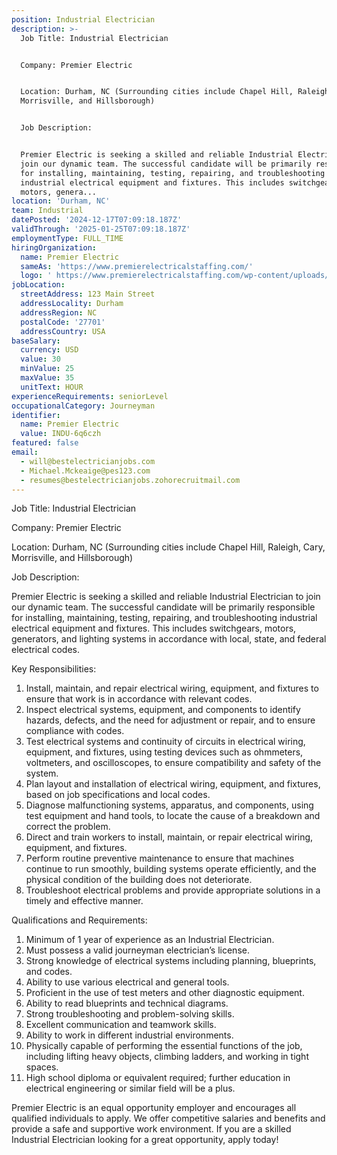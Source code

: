 ```yaml
---
position: Industrial Electrician
description: >-
  Job Title: Industrial Electrician


  Company: Premier Electric


  Location: Durham, NC (Surrounding cities include Chapel Hill, Raleigh, Cary,
  Morrisville, and Hillsborough)


  Job Description:


  Premier Electric is seeking a skilled and reliable Industrial Electrician to
  join our dynamic team. The successful candidate will be primarily responsible
  for installing, maintaining, testing, repairing, and troubleshooting
  industrial electrical equipment and fixtures. This includes switchgears,
  motors, genera...
location: 'Durham, NC'
team: Industrial
datePosted: '2024-12-17T07:09:18.187Z'
validThrough: '2025-01-25T07:09:18.187Z'
employmentType: FULL_TIME
hiringOrganization:
  name: Premier Electric
  sameAs: 'https://www.premierelectricalstaffing.com/'
  logo: ' https://www.premierelectricalstaffing.com/wp-content/uploads/2020/05/Premier-Electrical-Staffing-logo.png'
jobLocation:
  streetAddress: 123 Main Street
  addressLocality: Durham
  addressRegion: NC
  postalCode: '27701'
  addressCountry: USA
baseSalary:
  currency: USD
  value: 30
  minValue: 25
  maxValue: 35
  unitText: HOUR
experienceRequirements: seniorLevel
occupationalCategory: Journeyman
identifier:
  name: Premier Electric
  value: INDU-6q6czh
featured: false
email:
  - will@bestelectricianjobs.com
  - Michael.Mckeaige@pes123.com
  - resumes@bestelectricianjobs.zohorecruitmail.com
---
```




Job Title: Industrial Electrician

Company: Premier Electric

Location: Durham, NC (Surrounding cities include Chapel Hill, Raleigh, Cary, Morrisville, and Hillsborough)

Job Description:

Premier Electric is seeking a skilled and reliable Industrial Electrician to join our dynamic team. The successful candidate will be primarily responsible for installing, maintaining, testing, repairing, and troubleshooting industrial electrical equipment and fixtures. This includes switchgears, motors, generators, and lighting systems in accordance with local, state, and federal electrical codes.

Key Responsibilities:

1. Install, maintain, and repair electrical wiring, equipment, and fixtures to ensure that work is in accordance with relevant codes.
2. Inspect electrical systems, equipment, and components to identify hazards, defects, and the need for adjustment or repair, and to ensure compliance with codes.
3. Test electrical systems and continuity of circuits in electrical wiring, equipment, and fixtures, using testing devices such as ohmmeters, voltmeters, and oscilloscopes, to ensure compatibility and safety of the system.
4. Plan layout and installation of electrical wiring, equipment, and fixtures, based on job specifications and local codes.
5. Diagnose malfunctioning systems, apparatus, and components, using test equipment and hand tools, to locate the cause of a breakdown and correct the problem.
6. Direct and train workers to install, maintain, or repair electrical wiring, equipment, and fixtures.
7. Perform routine preventive maintenance to ensure that machines continue to run smoothly, building systems operate efficiently, and the physical condition of the building does not deteriorate.
8. Troubleshoot electrical problems and provide appropriate solutions in a timely and effective manner.

Qualifications and Requirements:

1. Minimum of 1 year of experience as an Industrial Electrician.
2. Must possess a valid journeyman electrician’s license.
3. Strong knowledge of electrical systems including planning, blueprints, and codes.
4. Ability to use various electrical and general tools.
5. Proficient in the use of test meters and other diagnostic equipment.
6. Ability to read blueprints and technical diagrams.
7. Strong troubleshooting and problem-solving skills.
8. Excellent communication and teamwork skills.
9. Ability to work in different industrial environments.
10. Physically capable of performing the essential functions of the job, including lifting heavy objects, climbing ladders, and working in tight spaces.
11. High school diploma or equivalent required; further education in electrical engineering or similar field will be a plus.

Premier Electric is an equal opportunity employer and encourages all qualified individuals to apply. We offer competitive salaries and benefits and provide a safe and supportive work environment. If you are a skilled Industrial Electrician looking for a great opportunity, apply today!
